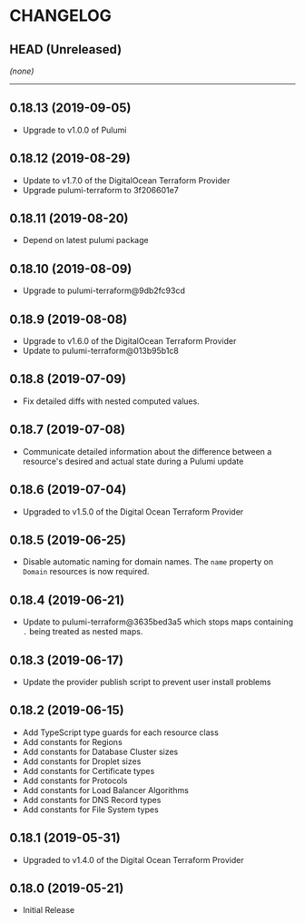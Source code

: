 CHANGELOG
=========

## HEAD (Unreleased)
_(none)_

---

## 0.18.13 (2019-09-05)
* Upgrade to v1.0.0 of Pulumi

## 0.18.12 (2019-08-29)
* Update to v1.7.0 of the DigitalOcean Terraform Provider
* Upgrade pulumi-terraform to 3f206601e7

## 0.18.11 (2019-08-20)
* Depend on latest pulumi package

## 0.18.10 (2019-08-09)
* Upgrade to pulumi-terraform@9db2fc93cd

## 0.18.9 (2019-08-08)
* Upgrade to v1.6.0 of the DigitalOcean Terraform Provider
* Update to pulumi-terraform@013b95b1c8

## 0.18.8 (2019-07-09)
* Fix detailed diffs with nested computed values.

## 0.18.7 (2019-07-08)
* Communicate detailed information about the difference between a resource's desired and actual state during a Pulumi update

## 0.18.6 (2019-07-04)
* Upgraded to v1.5.0 of the Digital Ocean Terraform Provider

## 0.18.5 (2019-06-25)
* Disable automatic naming for domain names. The `name` property on `Domain` resources is now required.

## 0.18.4 (2019-06-21)
* Update to pulumi-terraform@3635bed3a5 which stops maps containing `.` being treated as nested maps.

## 0.18.3 (2019-06-17)
* Update the provider publish script to prevent user install problems

## 0.18.2 (2019-06-15)
* Add TypeScript type guards for each resource class
* Add constants for Regions
* Add constants for Database Cluster sizes
* Add constants for Droplet sizes
* Add constants for Certificate types
* Add constants for Protocols
* Add constants for Load Balancer Algorithms
* Add constants for DNS Record types
* Add constants for File System types

## 0.18.1 (2019-05-31)
* Upgraded to v1.4.0 of the Digital Ocean Terraform Provider

## 0.18.0 (2019-05-21)
* Initial Release
